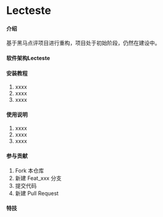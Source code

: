 # Lecteste

#### 介绍
基于黑马点评项目进行重构，项目处于初始阶段，仍然在建设中。

#### 软件架构Lecteste

#### 安装教程

1.  xxxx
2.  xxxx
3.  xxxx

#### 使用说明

1.  xxxx
2.  xxxx
3.  xxxx

#### 参与贡献

1.  Fork 本仓库
2.  新建 Feat_xxx 分支
3.  提交代码
4.  新建 Pull Request


#### 特技
